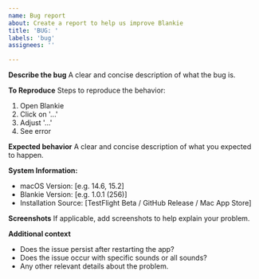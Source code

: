 ```yaml
---
name: Bug report
about: Create a report to help us improve Blankie
title: 'BUG: '
labels: 'bug'
assignees: ''

---
```


**Describe the bug**
A clear and concise description of what the bug is.

**To Reproduce**
Steps to reproduce the behavior:

1. Open Blankie
2. Click on '...'
3. Adjust '...'
4. See error

**Expected behavior**
A clear and concise description of what you expected to happen.

**System Information:**

- macOS Version: [e.g. 14.6, 15.2]
- Blankie Version: [e.g. 1.0.1 (256)]
- Installation Source: [TestFlight Beta / GitHub Release / Mac App Store]

**Screenshots**
If applicable, add screenshots to help explain your problem.
<!-- Tip: You can take a screenshot on macOS using Cmd + Shift + 4 -->

**Additional context**

- Does the issue persist after restarting the app?
- Does the issue occur with specific sounds or all sounds?
- Any other relevant details about the problem.

